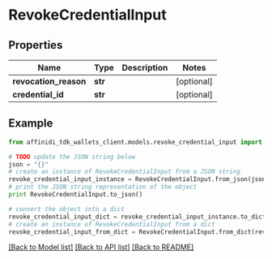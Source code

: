 # RevokeCredentialInput

## Properties

| Name                  | Type    | Description | Notes      |
| --------------------- | ------- | ----------- | ---------- |
| **revocation_reason** | **str** |             | [optional] |
| **credential_id**     | **str** |             | [optional] |

## Example

```python
from affinidi_tdk_wallets_client.models.revoke_credential_input import RevokeCredentialInput

# TODO update the JSON string below
json = "{}"
# create an instance of RevokeCredentialInput from a JSON string
revoke_credential_input_instance = RevokeCredentialInput.from_json(json)
# print the JSON string representation of the object
print RevokeCredentialInput.to_json()

# convert the object into a dict
revoke_credential_input_dict = revoke_credential_input_instance.to_dict()
# create an instance of RevokeCredentialInput from a dict
revoke_credential_input_from_dict = RevokeCredentialInput.from_dict(revoke_credential_input_dict)
```

[[Back to Model list]](../README.md#documentation-for-models) [[Back to API list]](../README.md#documentation-for-api-endpoints) [[Back to README]](../README.md)
